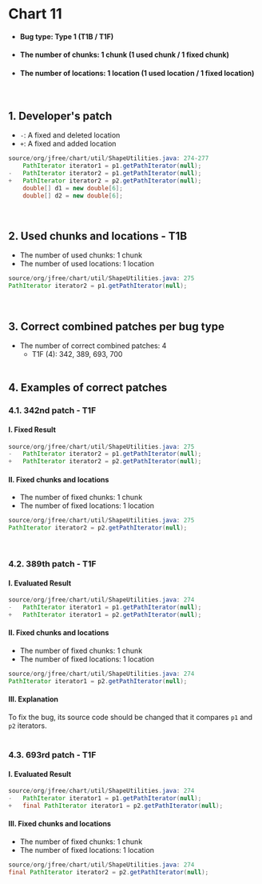 # Chart 11
* <h4>Bug type: Type 1 (T1B / T1F)</h4>
* <h4>The number of chunks: 1 chunk (1 used chunk / 1 fixed chunk)</h4>
* <h4>The number of locations: 1 location (1 used location / 1 fixed location)</h4>
<br>

## 1. Developer's patch
* `-`: A fixed and deleted location
* `+`: A fixed and added location
```java
source/org/jfree/chart/util/ShapeUtilities.java: 274-277
    PathIterator iterator1 = p1.getPathIterator(null);
-   PathIterator iterator2 = p1.getPathIterator(null);
+   PathIterator iterator2 = p2.getPathIterator(null);
    double[] d1 = new double[6];
    double[] d2 = new double[6];
```
<br>

## 2. Used chunks and locations - T1B
* The number of used chunks: 1 chunk
* The number of used locations: 1 location
```java
source/org/jfree/chart/util/ShapeUtilities.java: 275
PathIterator iterator2 = p1.getPathIterator(null);
```
<br>

## 3. Correct combined patches per bug type
* The number of correct combined patches: 4
    * T1F (4): 342, 389, 693, 700
<br><br>

## 4. Examples of correct patches
### 4.1. 342nd patch - T1F
#### I. Fixed Result
```java
source/org/jfree/chart/util/ShapeUtilities.java: 275
-   PathIterator iterator2 = p1.getPathIterator(null);            
+   PathIterator iterator2 = p2.getPathIterator(null); 
```

#### II. Fixed chunks and locations
* The number of fixed chunks: 1 chunk
* The number of fixed locations: 1 location
```java
source/org/jfree/chart/util/ShapeUtilities.java: 275
PathIterator iterator2 = p2.getPathIterator(null);
```
<br>

### 4.2. 389th patch - T1F
#### I. Evaluated Result
```java
source/org/jfree/chart/util/ShapeUtilities.java: 274
-   PathIterator iterator1 = p1.getPathIterator(null);            
+   PathIterator iterator1 = p2.getPathIterator(null); 
```

#### II. Fixed chunks and locations
* The number of fixed chunks: 1 chunk
* The number of fixed locations: 1 location
```java
source/org/jfree/chart/util/ShapeUtilities.java: 274
PathIterator iterator1 = p2.getPathIterator(null);
```

#### III. Explanation
To fix the bug, its source code should be changed that it compares ```p1``` and ```p2``` iterators. 
<br><br>

### 4.3. 693rd patch - T1F 
#### I. Evaluated Result
```java
source/org/jfree/chart/util/ShapeUtilities.java: 274
-   PathIterator iterator1 = p1.getPathIterator(null);            
+   final PathIterator iterator1 = p2.getPathIterator(null); 
```

#### III. Fixed chunks and locations
* The number of fixed chunks: 1 chunk
* The number of fixed locations: 1 location
```java
source/org/jfree/chart/util/ShapeUtilities.java: 274
final PathIterator iterator2 = p2.getPathIterator(null);
```
<br><br>


